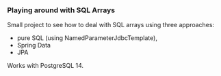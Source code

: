 ### Playing around with SQL Arrays

Small project to see how to deal with SQL arrays using three approaches:
* pure SQL (using NamedParameterJdbcTemplate),
* Spring Data
* JPA

Works with PostgreSQL 14.
